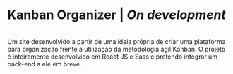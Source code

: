 # Kanban Organizer | *On development*
<br> Um site desenvolvido a partir de uma ideia própria de criar uma plataforma para organização frente a utilização da metodologia ágil Kanban. O projeto é inteiramente desenvolvido em React JS e Sass e pretendo integrar um back-end a ele em breve.
